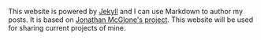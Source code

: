 This website is powered by [Jekyll](http://jekyllrb.com) and I can use Markdown to author my posts. It is based on [Jonathan McGlone's project](https://github.com/hankquinlan/hankquinlan.github.io/). This website will be used for sharing current projects of mine.
